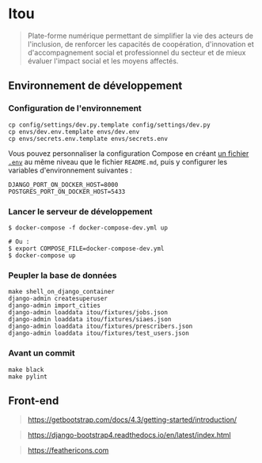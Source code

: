 # Itou

> Plate-forme numérique permettant de simplifier la vie des acteurs de l'inclusion, de renforcer les capacités de coopération, d'innovation et d'accompagnement social et professionnel du secteur et de mieux évaluer l'impact social et les moyens affectés.

## Environnement de développement

### Configuration de l'environnement

    cp config/settings/dev.py.template config/settings/dev.py
    cp envs/dev.env.template envs/dev.env
    cp envs/secrets.env.template envs/secrets.env

Vous pouvez personnaliser la configuration Compose en créant [un fichier `.env`](https://docs.docker.com/compose/env-file/) au même niveau que le fichier `README.md`, puis y configurer les variables d'environnement suivantes :

    DJANGO_PORT_ON_DOCKER_HOST=8000
    POSTGRES_PORT_ON_DOCKER_HOST=5433

### Lancer le serveur de développement

    $ docker-compose -f docker-compose-dev.yml up

    # Ou :
    $ export COMPOSE_FILE=docker-compose-dev.yml
    $ docker-compose up

### Peupler la base de données

    make shell_on_django_container
    django-admin createsuperuser
    django-admin import_cities
    django-admin loaddata itou/fixtures/jobs.json
    django-admin loaddata itou/fixtures/siaes.json
    django-admin loaddata itou/fixtures/prescribers.json
    django-admin loaddata itou/fixtures/test_users.json

### Avant un commit

    make black
    make pylint

## Front-end

> https://getbootstrap.com/docs/4.3/getting-started/introduction/

> https://django-bootstrap4.readthedocs.io/en/latest/index.html

> https://feathericons.com
